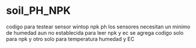 # soil_PH_NPK
codigo para testear sensor wintop npk ph
los sensores necesitan un minimo de humedad aun no establecida para leer npk y ec se agrega codigo solo para npk y otro solo para temperatura humedad y EC
